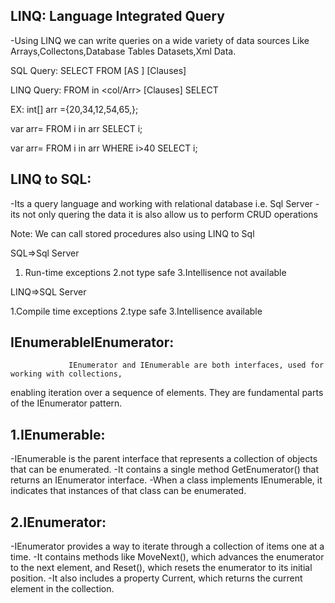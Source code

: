 LINQ: Language Integrated Query
-----
-Using LINQ we can write queries on a wide variety of data sources Like Arrays,Collectons,Database Tables
 Datasets,Xml Data.
 
SQL Query: SELECT <ColNames> FROM <TableName> [AS <alias>] [Clauses]

LINQ Query:  FROM <alias> in <col/Arr> [Clauses] SELECT <alias>
 
 EX: int[] arr ={20,34,12,54,65,};
 
  var arr= FROM i in arr SELECT i;
  
  var arr= FROM i in arr WHERE i>40 SELECT i;

  LINQ to SQL:
 ------------
 -Its a query language and working with relational database i.e. Sql Server
 -its not only quering the data it is also allow us to perform CRUD operations
 
Note:  We can call stored procedures also using LINQ to Sql 

SQL=>Sql Server

1. Run-time exceptions
2.not type safe
3.Intellisence not available


LINQ=>SQL Server

1.Compile time exceptions
2.type safe
3.Intellisence available
          
 IEnumerableIEnumerator:
-----------------------
                 IEnumerator and IEnumerable are both interfaces, used for working with collections,
 enabling iteration over a sequence of elements. They are fundamental parts of the IEnumerator pattern.
 
1.IEnumerable:
---------------
-IEnumerable is the parent interface that represents a collection of objects that can be enumerated.
-It contains a single method GetEnumerator() that returns an IEnumerator interface.
-When a class implements IEnumerable, it indicates that instances of that class can be enumerated.

2.IEnumerator:
---------------
-IEnumerator provides a way to iterate through a collection of items one at a time.
-It contains methods like MoveNext(), which advances the enumerator to the next element, and Reset(),
  which resets the enumerator to its initial position.
-It also includes a property Current, which returns the current element in the collection.
